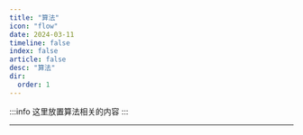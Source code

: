 ```yaml
---
title: "算法"
icon: "flow"
date: 2024-03-11
timeline: false
index: false
article: false
desc: "算法"
dir:
  order: 1
---
```


:::info
这里放置算法相关的内容
:::

--- 
<Catalog />